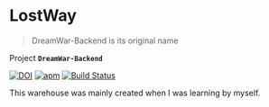 # LostWay

> DreamWar-Backend is its original name

Project **`DreamWar-Backend`** 

[![DOI](https://zenodo.org/badge/119698582.svg)](https://zenodo.org/badge/latestdoi/119698582)
[![apm](https://img.shields.io/apm/l/vim-mode.svg)](https://github.com/Starrier/DreamWars/blob/master/LICENSE)
[![Build Status](https://travis-ci.org/Starrier/DreamWar-Back-end.svg?branch=master)](https://travis-ci.org/Starrier/DreamWar-Back-end)

This warehouse was mainly created when I was learning by myself. 
